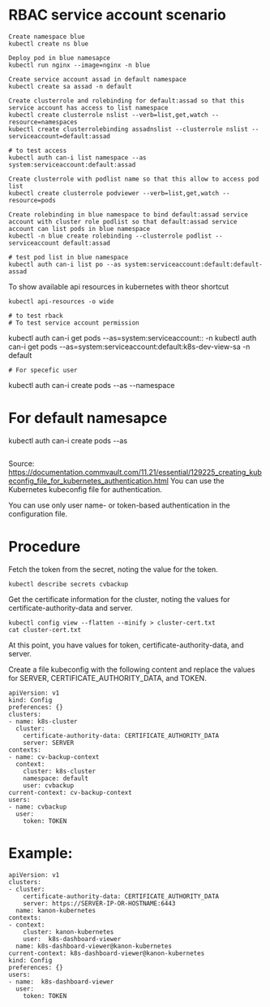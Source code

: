 # RBAC service account scenario

```
Create namespace blue
kubectl create ns blue

Deploy pod in blue namesapce
kubectl run nginx --image=nginx -n blue

Create service account assad in default namespace
kubectl create sa assad -n default

Create clusterrole and rolebinding for default:assad so that this service account has access to list namespace
kubectl create clusterrole nslist --verb=list,get,watch --resource=namespaces
kubectl create clusterrolebinding assadnslist --clusterrole nslist --serviceaccount=default:assad

# to test access
kubectl auth can-i list namespace --as system:serviceaccount:default:assad

Create clusterrole with podlist name so that this allow to access pod list
kubectl create clusterrole podviewer --verb=list,get,watch --resource=pods

Create rolebinding in blue namespace to bind default:assad service account with cluster role podlist so that default:assad service account can list pods in blue namespace
kubectl -n blue create rolebinding --clusterrole podlist --serviceaccount default:assad

# test pod list in blue namespace
kubectl auth can-i list po --as system:serviceaccount:default:default-assad

```

To show available api resources in kubernetes with theor shortcut
```
kubectl api-resources -o wide

# to test rback
# To test service account permission
```
kubectl auth can-i get pods --as=system:serviceaccount:<namespace>:<service account name> -n <namespace>
kubectl auth can-i get pods --as=system:serviceaccount:default:k8s-dev-view-sa -n default
```
# For specefic user
```
kubectl auth can-i create pods --as <user name> --namespace <namespace name>

# For default namesapce
kubectl auth can-i create pods --as <user name>

```
```
Source: https://documentation.commvault.com/11.21/essential/129225_creating_kubeconfig_file_for_kubernetes_authentication.html
You can use the Kubernetes kubeconfig file for authentication.

You can use only user name- or token-based authentication in the configuration file.

# Procedure
Fetch the token from the secret, noting the value for the token.
```
kubectl describe secrets cvbackup
```
Get the certificate information for the cluster, noting the values for certificate-authority-data and server.
```
kubectl config view --flatten --minify > cluster-cert.txt
cat cluster-cert.txt
```
At this point, you have values for token, certificate-authority-data, and server.

Create a file kubeconfig with the following content and replace the values for SERVER, CERTIFICATE_AUTHORITY_DATA, and TOKEN.
```
apiVersion: v1
kind: Config
preferences: {}
clusters:
- name: k8s-cluster
  cluster:
    certificate-authority-data: CERTIFICATE_AUTHORITY_DATA
    server: SERVER
contexts:
- name: cv-backup-context
  context:
    cluster: k8s-cluster
    namespace: default
    user: cvbackup
current-context: cv-backup-context
users:
- name: cvbackup
  user:
    token: TOKEN
```    

# Example:
```
apiVersion: v1
clusters:
- cluster:
    certificate-authority-data: CERTIFICATE_AUTHORITY_DATA
    server: https://SERVER-IP-OR-HOSTNAME:6443
  name: kanon-kubernetes
contexts:
- context:
    cluster: kanon-kubernetes
    user:  k8s-dashboard-viewer
  name: k8s-dashboard-viewer@kanon-kubernetes
current-context: k8s-dashboard-viewer@kanon-kubernetes
kind: Config
preferences: {}
users:
- name:  k8s-dashboard-viewer
  user:
    token: TOKEN
```
